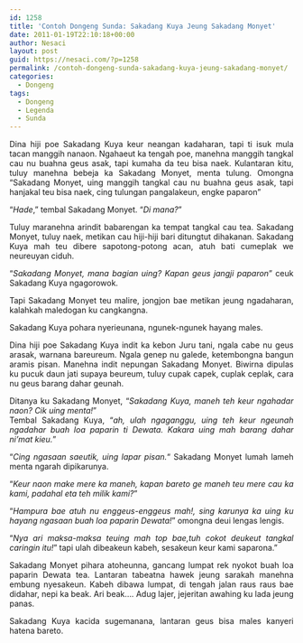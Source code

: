 ```yaml
---
id: 1258
title: 'Contoh Dongeng Sunda: Sakadang Kuya Jeung Sakadang Monyet'
date: 2011-01-19T22:10:18+00:00
author: Nesaci
layout: post
guid: https://nesaci.com/?p=1258
permalink: /contoh-dongeng-sunda-sakadang-kuya-jeung-sakadang-monyet/
categories:
  - Dongeng
tags:
  - Dongeng
  - Legenda
  - Sunda
---
```

<p style="text-align: justify;">
  Dina hiji poe Sakadang Kuya keur neangan kadaharan, tapi ti isuk mula tacan manggih nanaon. Ngahaeut ka tengah poe, manehna manggih tangkal cau nu buahna geus asak, tapi kumaha da teu bisa naek. Kulantaran kitu, tuluy manehna bebeja ka Sakadang Monyet, menta tulung. Omongna “Sakadang Monyet, uing manggih tangkal cau nu buahna geus asak, tapi hanjakal teu bisa naek, cing tulungan pangalakeun, engke paparon”
</p>

<p style="text-align: justify;">
  “<em>Hade</em>,” tembal Sakadang Monyet. “<em>Di mana?</em>”
</p>

<p style="text-align: justify;">
  Tuluy maranehna arindit babarengan ka tempat tangkal cau tea. Sakadang Monyet, tuluy naek, metikan cau hiji-hiji bari ditungtut dihakanan. Sakadang Kuya mah teu dibere sapotong-potong acan, atuh bati cumeplak we neureuyan ciduh.
</p>

<p style="text-align: justify;">
  “<em>Sakadang Monyet, mana bagian uing? Kapan geus jangji paparon</em>” ceuk Sakadang Kuya ngagorowok.
</p>

<p style="text-align: justify;">
  Tapi Sakadang Monyet teu malire, jongjon bae metikan jeung ngadaharan, kalahkah maledogan ku cangkangna.
</p>

<p style="text-align: justify;">
  Sakadang Kuya pohara nyerieunana, ngunek-ngunek hayang males.
</p>

<p style="text-align: justify;">
  Dina hiji poe Sakadang Kuya indit ka kebon Juru tani, ngala cabe nu geus arasak, warnana bareureum. Ngala genep nu galede, ketembongna bangun aramis pisan. Manehna indit nepungan Sakadang Monyet. Biwirna dipulas ku pucuk daun jati supaya beureum, tuluy cupak capek, cuplak ceplak, cara nu geus barang dahar geunah.
</p>

<p style="text-align: justify;">
  Ditanya ku Sakadang Monyet, “<em>Sakadang Kuya, maneh teh keur ngahadar naon? Cik uing menta!</em>”<br /> Tembal Sakadang Kuya, “<em>ah, ulah ngaganggu, uing teh keur ngeunah ngadahar buah loa paparin ti Dewata. Kakara uing mah barang dahar ni’mat kieu.</em>”
</p>

<p style="text-align: justify;">
  “<em>Cing ngasaan saeutik, uing lapar pisan.</em>“ Sakadang Monyet lumah lameh menta ngarah dipikarunya.
</p>

<p style="text-align: justify;">
  “<em>Keur naon make mere ka maneh, kapan bareto ge maneh teu mere cau ka kami, padahal eta teh milik kami?</em>”
</p>

<p style="text-align: justify;">
  “<em>Hampura bae atuh nu enggeus-enggeus mah!, sing karunya ka uing ku hayang ngasaan buah loa paparin Dewata!</em>” omongna deui lengas lengis.
</p>

<p style="text-align: justify;">
  “<em>Nya ari maksa-maksa teuing mah top bae,tuh cokot deukeut tangkal caringin itu!</em>” tapi ulah dibeakeun kabeh, sesakeun keur kami saparona.”
</p>

<p style="text-align: justify;">
  Sakadang Monyet pihara atoheunna, gancang lumpat rek nyokot buah loa paparin Dewata tea. Lantaran tabeatna hawek jeung sarakah manehna embung nyesakeun. Kabeh dibawa lumpat, di tengah jalan raus raus bae didahar, nepi ka beak. Ari beak…. Adug lajer, jejeritan awahing ku lada jeung panas.
</p>

<p style="text-align: justify;">
  Sakadang Kuya kacida sugemanana, lantaran geus bisa males kanyeri hatena bareto.
</p>